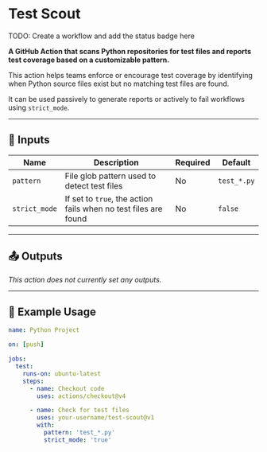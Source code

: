# Test Scout

TODO: Create a workflow and add the status badge here

**A GitHub Action that scans Python repositories for test files and reports test coverage based on a customizable pattern.**

This action helps teams enforce or encourage test coverage by identifying when Python source files exist but no matching test files are found.

It can be used passively to generate reports or actively to fail workflows using `strict_mode`.

---

## 🔧 Inputs

| Name         | Description                                                                 | Required | Default       |
|--------------|-----------------------------------------------------------------------------|----------|---------------|
| `pattern`    | File glob pattern used to detect test files                                 | No       | `test_*.py`   |
| `strict_mode`| If set to `true`, the action fails when no test files are found             | No       | `false`       |

---

## 📤 Outputs

*This action does not currently set any outputs.*

---

## 🧰 Example Usage

```yaml
name: Python Project

on: [push]

jobs:
  test:
    runs-on: ubuntu-latest
    steps:
      - name: Checkout code
        uses: actions/checkout@v4

      - name: Check for test files
        uses: your-username/test-scout@v1
        with:
          pattern: 'test_*.py'
          strict_mode: 'true'
